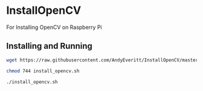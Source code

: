 # InstallOpenCV
For Installing OpenCV on Raspberry Pi

## Installing and Running

```bash
wget https://raw.githubusercontent.com/AndyEveritt/InstallOpenCV/master/install_opencv.sh

chmod 744 install_opencv.sh

./install_opencv.sh
```
